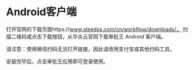 # Android客户端 

打开官网的下载页面https://www.steedos.com/cn/workflow/downloads/， 扫描二维码或点击下载按钮，从华炎云官网下载审批王 Android 客户端。

请注意：使用微信扫码无法打开链接，因此请改用支付宝或其他扫码工具。

安装完毕后，点击审批王应用即可登录使用。
